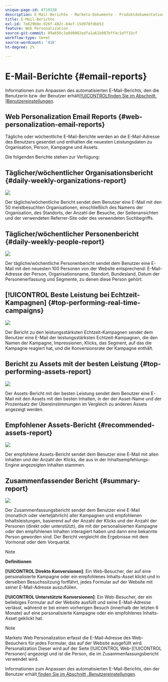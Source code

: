 ```yaml
---
unique-page-id: 4719338
description: E-Mail-Berichte - Marketo-Dokumente - Produktdokumentation
title: E-Mail-Berichte
exl-id: 7e829b0e-926f-482c-84ef-15d978fdbb53
feature: Web Personalization
source-git-commit: 09a656c3a0d0002edfa1a61b987bff4c1dff33cf
workflow-type: tm+mt
source-wordcount: '416'
ht-degree: 2%

---
```


# E-Mail-Berichte {#email-reports}

Informationen zum Anpassen des automatisierten E-Mail-Berichts, den die Benutzerin bzw. der Benutzer erhält[[!UICONTROL &#x200B; finden Sie im Abschnitt &#x200B;]Benutzereinstellungen](/help/marketo/product-docs/web-personalization/getting-started/user-settings.md).

## Web Personalization Email Reports {#web-personalization-email-reports}

Tägliche oder wöchentliche E-Mail-Berichte werden an die E-Mail-Adresse des Benutzers gesendet und enthalten die neuesten Leistungsdaten zu Organisation, Person, Kampagne und Assets.

Die folgenden Berichte stehen zur Verfügung:

## Täglicher/wöchentlicher Organisationsbericht {#daily-weekly-organizations-report}

![](assets/image2014-12-6-13-3a32-3a8.png)

Der tägliche/wöchentliche Bericht sendet dem Benutzer eine E-Mail mit den 50 meistbesuchten Organisationen, einschließlich des Namens der Organisation, des Standorts, der Anzahl der Besuche, der Seitenansichten und der verwendeten Referrer-Site oder des verwendeten Suchbegriffs.

## Täglicher/wöchentlicher Personenbericht {#daily-weekly-people-report}

![](assets/two.png)

Der tägliche/wöchentliche Personenbericht sendet dem Benutzer eine E-Mail mit den neuesten 100 Personen von der Website entsprechend: E-Mail-Adresse der Person, Organisationsname, Standort, Bundesland, Datum der Personenerfassung und Segmente, zu denen diese Person gehört.

## [!UICONTROL Beste Leistung bei Echtzeit-Kampagnen] {#top-performing-real-time-campaigns}

![](assets/image2014-12-6-13-3a32-3a31.png)

Der Bericht zu den leistungsstärksten Echtzeit-Kampagnen sendet dem Benutzer eine E-Mail der leistungsstärksten Echtzeit-Kampagnen, die den Namen der Kampagne, Impressionen, Klicks, das Segment, auf das die Kampagne reagiert hat, und die Konversionsrate der Kampagne enthält.

## Bericht zu Assets mit der besten Leistung {#top-performing-assets-report}

![](assets/image2014-12-6-13-3a29-3a5.png)

Der Assets-Bericht mit der besten Leistung sendet dem Benutzer eine E-Mail mit den Assets mit den besten Inhalten, in der der Asset-Name und der Prozentsatz der Übereinstimmungen im Vergleich zu anderen Assets angezeigt werden.

## Empfohlener Assets-Bericht {#recommended-assets-report}

![](assets/image2014-12-6-13-3a28-3a43.png)

Der empfohlene Assets-Bericht sendet dem Benutzer eine E-Mail mit allen Inhalten und der Anzahl der Klicks, die aus in der Inhaltsempfehlungs-Engine angezeigten Inhalten stammen.

## Zusammenfassender Bericht {#summary-report}

![](assets/six.png)

Der Zusammenfassungsbericht sendet dem Benutzer eine E-Mail (monatlich oder vierteljährlich) aller Kampagnen und empfohlenen Inhaltsleistungen, basierend auf der Anzahl der Klicks und der Anzahl der Personen (direkt oder unterstützt), die mit der personalisierten Kampagne oder den empfohlenen Inhalten interagiert haben und dann eine bekannte Person geworden sind. Der Bericht vergleicht die Ergebnisse mit dem Vormonat oder dem Vorquartal.

>[!NOTE]
>
>**Definitionen**
>
>**[!UICONTROL Direkte Konversionen]**: Ein Web-Besucher, der auf eine personalisierte Kampagne oder ein empfohlenes Inhalts-Asset klickt und in derselben Besuchssitzung fortfährt, jedes Formular auf der Website mit seiner E-Mail-Adresse auszufüllen.
>
>**[!UICONTROL Unterstützte Konversionen]**: Ein Web-Besucher, der ein beliebiges Formular auf der Website ausfüllt und seine E-Mail-Adresse verlässt, während er bei einem vorherigen Besuch (innerhalb der letzten 6 Monate) auf eine personalisierte Kampagne oder ein empfohlenes Inhalts-Asset geklickt hat.

>[!NOTE]
>
>Marketo Web Personalization erfasst die E-Mail-Adresse des Web-Besuchers für jedes Formular, das auf der Website ausgefüllt wird. Personalization Dieser wird auf der Seite [!UICONTROL Web-][!UICONTROL Personen] angezeigt und ist die Person, die im Zusammenfassungsbericht verwendet wird.

Informationen zum Anpassen des automatisierten E-Mail-Berichts, den der Benutzer erhält[ finden Sie im Abschnitt „Benutzereinstellungen](/help/marketo/product-docs/web-personalization/getting-started/user-settings.md).
